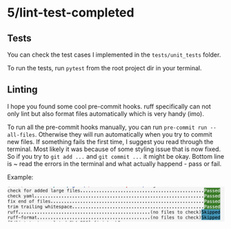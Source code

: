 # 5/lint-test-completed

## Tests

You can check the test cases I implemented in the `tests/unit_tests` folder.

To run the tests, run `pytest` from the root project dir in your terminal.

## Linting

I hope you found some cool pre-commit hooks. ruff specifically can not only lint but also format files automatically which is very handy (imo).

To run all the pre-commit hooks manually, you can run `pre-commit run --all-files`. Otherwise they will run automatically when you try to commit new files. If something fails the first time, I suggest you read through the terminal. Most likely it was because of some styling issue that is now fixed. So if you try to `git add ...` and `git commit ...` it might be okay. Bottom line is ~ read the errors in the terminal and what actually happend - pass or fail.

Example:

![pre-commit-ex](pre-commit-ex.png)
